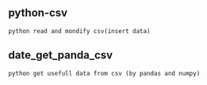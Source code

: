 ## python-csv
    python read and mondify csv(insert data)
    
## date_get_panda_csv
    python get usefull data from csv (by pandas and numpy)